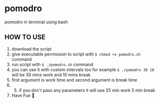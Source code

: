 # pomodro
pomodro in terminal using bash



## HOW TO USE

1. download the script
2. give executable permission to script with `$ chmod +x pomodro.sh` command
3. run script with `$ ./pomodro.sh` command
4. you can use it with custom intervals too for example `$ ./pomodro 30 10` will be 30 mins work and 10 mins break
5. first argument is work time and second argument is break time
6. 5. if you don't pass any parameters it will use 25 min work 5 min break
7. Have Fun 🎈
